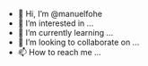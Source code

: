 - 👋 Hi, I’m @manuelfohe
- 👀 I’m interested in ...
- 🌱 I’m currently learning ...
- 💞️ I’m looking to collaborate on ...
- 📫 How to reach me ...

<!---
manuelfohe/manuelfohe is a ✨ special ✨ repository because its `README.md` (this file) appears on your GitHub profile.
You can click the Preview link to take a look at your changes.
--->
